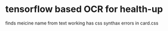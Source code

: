#  tensorflow based OCR for health-up
finds meicine name from text
working has css synthax errors in card.css
